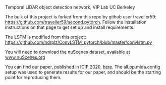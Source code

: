 Temporal LiDAR object detection network, VIP Lab UC Berkeley

The bulk of this project is forked from this repo by github user traveller59: https://github.com/traveller59/second.pytorch. 
Follow the installation instructions on that page to get set up and install requirements. 

The LSTM is modified from this project: https://github.com/ndrplz/ConvLSTM_pytorch/blob/master/convlstm.py

You will need to download the nuScenes dataset, available at www.nuScenes.org

You can find our paper, published in ICIP 2020, [here](http://www-video.eecs.berkeley.edu/papers/mccrae/ICIP_Extended_Results_9_23_Revision.pdf).
The all.pp.mida.config setup was used to generate results for our paper, and should be the starting point for reproducing them.